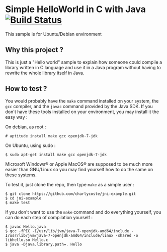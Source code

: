 Simple HelloWorld in C with Java [![Build Status](https://travis-ci.org/charlycoste/jni-example.svg?branch=master)](https://travis-ci.org/charlycoste/jni-example)
================================

This sample is for Ubuntu/Debian environment

Why this project ?
------------------

This is just a "Hello world" sample to explain how someone could compile a library written in C language and use it
in a Java program without having to rewrite the whole library itself in Java.

How to test ?
-------------

You would probably have the `make` command installed on your system, the `gcc` compiler, and the `javac` command provided
by the Java SDK.
If you don't have these tools installed on your environment, you may install it the easy way :

On debian, as root :

    # aptitude install make gcc openjdk-7-jdk

On Ubuntu, using sudo :

    $ sudo apt-get install make gcc openjdk-7-jdk
    
Microsoft Windows® or Apple MacOS® are supposed to be much more easier than GNU/Linux so you may find yourself how to do
the same on these systems.

To test it, just clone the repo, then type `make` as a simple user :

    $ git clone https://github.com/charlycoste/jni-example.git
    $ cd jni-example
    $ make test

If you don't want to use the `make` command and do everything yourself, you can do each step of compilation yourself :

    $ javac Hello.java
    $ gcc -fPIC -I/usr/lib/jvm/java-7-openjdk-amd64/include -I/usr/lib/jvm/java-7-openjdk-amd64/include/linux -shared -o libhello.so Hello.c
    $ java -Djava.library.path=. Hello
